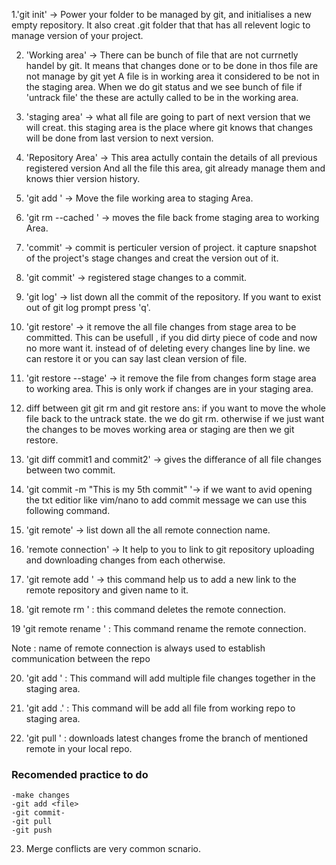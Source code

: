 1.'git init' -> Power your folder to be managed by git, and initialises a new empty 
 repository. It also creat .git folder that that has all relevent logic to manage
 version of your project.

2. 'Working area' -> There can be bunch of file that are not currnetly handel by git.
 It means that changes done or to be done in thos file are not manage by git yet
 A file is in  working area it considered to be not in the staging area. When we 
 do git status and we see bunch of file if 'untrack file' the these are actully
 called to be in the working area.

3. 'staging area' -> what all file are going to part of next version that we will creat.
 this staging area is the place where git knows that changes will be done from last version to 
 next version.
 
4. 'Repository Area' -> This area actully contain the details of all previous registered  version 
 And all the file this area, git already manage them and knows thier version history.  

5. 'git add <file name>' -> Move the file working area to staging Area.

6. 'git rm --cached <file>' -> moves the file back frome staging area to working Area. 

7. 'commit' ->  commit is perticuler version of project. it capture snapshot of the project's
 stage  changes and creat the version out of it. 

8. 'git commit' -> registered stage changes to a commit.

9. 'git log' -> list down all the commit of the repository. If you want to exist out of git log prompt 
press 'q'.

10. 'git restore' -> it remove the all file changes from stage area to be committed. This can
be usefull , if you did dirty piece of code and now no more want it. instead of of deleting every 
changes line by line. we can restore it or you can say last clean version of file.   

11. 'git restore --stage<file>' -> it remove the file from  changes form stage area to working area.
This is only work if changes are in your staging area.

12. diff between git git rm and git restore 
ans: if you want to move the whole file back to the untrack state. the we do git rm. otherwise if
we just want the changes to be moves working area or staging are then we git restore.

13. 'git diff commit1 and commit2' -> gives the differance of all file changes between two commit.

14. 'git commit -m "This is my 5th commit" '-> if we want to avid opening  the txt editior like vim/nano 
to add commit message we can use this following command. 

15. 'git remote' -> list down all the all remote connection name.

16. 'remote connection' -> It help to you to link to git repository uploading and downloading changes from
each otherwise.

17. 'git remote add <name of remote> <link of remote>' -> this command help us to add a new link to the
remote repository and given name to it.

18. 'git remote rm <name of remote>' :  this command deletes the remote connection.

19 'git remote rename <olname> <newname>' : This command rename the remote connection.

Note : name of remote connection is always used to establish communication between the repo

20. 'git add <file1><file2><file3>' : This command will add multiple file changes together in the staging area.

21. 'git add .' : This command will be add all file from working repo to staging area.

22. 'git pull <remote name> <branch name>' : downloads latest changes frome the branch of mentioned remote in your local repo.

### Recomended practice to do 

    -make changes
    -git add <file>
    -git commit-
    -git pull
    -git push
 23. Merge conflicts are very common scnario.  
